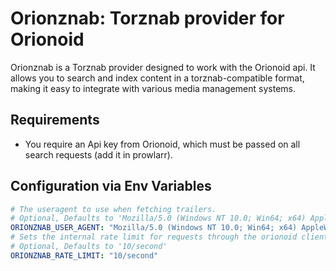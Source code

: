 # Orionznab: Torznab provider for Orionoid

Orionznab is a Torznab provider designed to work with the Orionoid api.
It allows you to search and index content in a torznab-compatible format, making it easy to integrate with various media management systems.

## Requirements
* You require an Api key from Orionoid, which must be passed on all search requests (add it in prowlarr).

## Configuration via Env Variables

```yaml
# The useragent to use when fetching trailers.
# Optional, Defaults to 'Mozilla/5.0 (Windows NT 10.0; Win64; x64) AppleWebKit/537.36 Chrome/124.0.0.0'.
ORIONZNAB_USER_AGENT: "Mozilla/5.0 (Windows NT 10.0; Win64; x64) AppleWebKit/537.36 Chrome/124.0.0.0"
# Sets the internal rate limit for requests through the orionoid client.
# Optional, Defaults to '10/second'
ORIONZNAB_RATE_LIMIT: "10/second"
```
